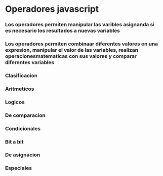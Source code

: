 # Operadores javascript 

### Los operadores permiten manipular las varibles asignanda si es necesario los resultados a nuevas variables 

### Los operadores permiten combinaar diferentes valores en una expresion, manipular el valor de las variables, realizan operacionesmatematicas con sus valores y comparar diferentes variables 

### Clasificacion 
### Aritmeticos 
### Logicos 
### De comparacion 
### Condicionales 
### Bit a bit
### De asignacion 
### Especiales 
